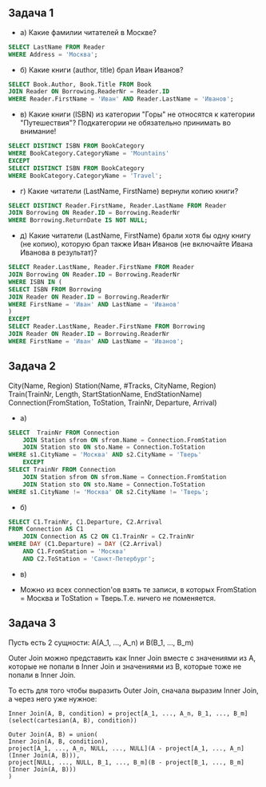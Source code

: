 ## Задача 1

* а) Какие фамилии читателей в Москве?
```sql
SELECT LastName FROM Reader
WHERE Address = 'Москва';
```

* б) Какие книги (author, title) брал Иван Иванов?
```sql
SELECT Book.Author, Book.Title FROM Book
JOIN Reader ON Borrowing.ReaderNr = Reader.ID
WHERE Reader.FirstName = 'Иван' AND Reader.LastName = 'Иванов';
```

* в) Какие книги (ISBN) из категории "Горы" не относятся к категории "Путешествия"? Подкатегории не обязательно принимать во внимание!
```sql
SELECT DISTINCT ISBN FROM BookCategory
WHERE BookCategory.CategoryName = 'Mountains'
EXCEPT
SELECT DISTINCT ISBN FROM BookCategory
WHERE BookCategory.CategoryName = 'Travel';
```

* г) Какие читатели (LastName, FirstName) вернули копию книги?
```sql
SELECT DISTINCT Reader.FirstName, Reader.LastName FROM Reader
JOIN Borrowing ON Reader.ID = Borrowing.ReaderNr
WHERE Borrowing.ReturnDate IS NOT NULL;
```

* д) Какие читатели (LastName, FirstName) брали хотя бы одну книгу (не копию), которую брал также Иван Иванов (не включайте Ивана Иванова в результат)?
```sql
SELECT Reader.LastName, Reader.FirstName FROM Reader
JOIN Borrowing ON Reader.ID = Borrowing.ReaderNr
WHERE ISBN IN (
SELECT ISBN FROM Borrowing
JOIN Reader ON Reader.ID = Borrowing.ReaderNr
WHERE FirstName = 'Иван' AND LastName = 'Иванов'
)
EXCEPT
SELECT Reader.LastName, Reader.FirstName FROM Borrowing
JOIN Reader ON Reader.ID = Borrowing.ReaderNr
WHERE FirstName = 'Иван' AND LastName = 'Иванов';
```

## Задача 2

City(Name, Region)
Station(Name, #Tracks, CityName, Region)
Train(TrainNr, Length, StartStationName, EndStationName)
Connection(FromStation, ToStation, TrainNr, Departure, Arrival)

* а) 
```sql
SELECT  TrainNr FROM Connection
    JOIN Station sfrom ON sfrom.Name = Connection.FromStation
    JOIN Station sto ON sto.Name = Connection.ToStation
WHERE s1.CityName = 'Москва' AND s2.CityName = 'Тверь'
    EXCEPT
SELECT TrainNr FROM Connection
    JOIN Station sfrom ON sfrom.Name = Connection.FromStation
    JOIN Station sto ON sto.Name = Connection.ToStation
WHERE s1.CityName != 'Москва' OR s2.CityName != 'Тверь';
```

* б)
```sql
SELECT C1.TrainNr, C1.Departure, C2.Arrival
FROM Connection AS C1
    JOIN Connection AS C2 ON C1.TrainNr = C2.TrainNr
WHERE DAY (C1.Departure) = DAY (C2.Arrival) 
    AND C1.FromStation = 'Москва'
    AND С2.ToStation = 'Санкт-Петербург';
```

* в) 
- Можно из всех connection'ов взять те записи, в которых FromStation = Москва и ToStation = Тверь.Т.е. ничего не поменяется.

## Задача 3

Пусть есть 2 сущности: A(A_1, ..., A_n) и B(B_1, ..., B_m)

Outer Join можно представить как Inner Join вместе с значениями из A, которые не попали в Inner Join и значениями из B, которые тоже не попали в Inner Join.

То есть для того чтобы выразить Outer Join, сначала выразим Inner Join, а через него уже нужное:
```
Inner Join(A, B, сondition) = project[A_1, ..., A_n, B_1, ..., B_m](select(cartesian(A, B), сondition))
```
```
Outer Join(A, B) = union(
Inner Join(A, B, сondition),
project[A_1, ..., A_n, NULL, ..., NULL](A - project[A_1, ..., A_n](Inner Join(A, B))),
project[NULL, ..., NULL, B_1, ..., B_m](B - project[B_1, ..., B_m](Inner Join(A, B)))
)
```